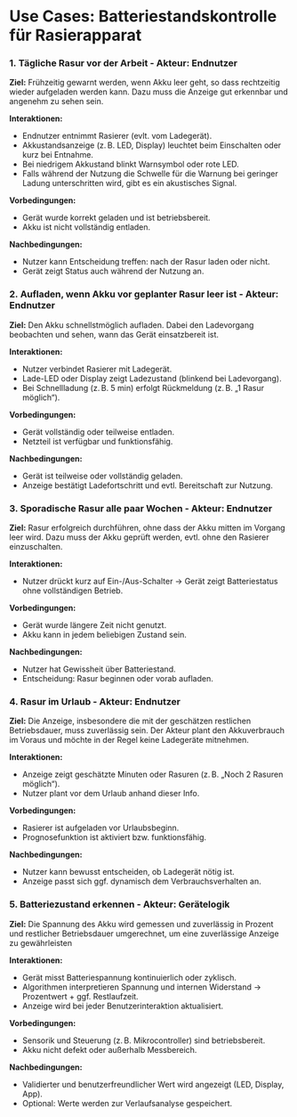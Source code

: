 # Use Cases: Batteriestandskontrolle für Rasierapparat

### 1. **Tägliche Rasur vor der Arbeit** - Akteur: Endnutzer

**Ziel:** Frühzeitig gewarnt werden, wenn Akku leer geht, so dass rechtzeitig wieder aufgeladen werden kann. Dazu muss die Anzeige gut erkennbar und angenehm zu sehen sein.

**Interaktionen:** 
- Endnutzer entnimmt Rasierer (evlt. vom Ladegerät).
- Akkustandsanzeige (z. B. LED, Display) leuchtet beim Einschalten oder kurz bei Entnahme.
- Bei niedrigem Akkustand blinkt Warnsymbol oder rote LED.
- Falls während der Nutzung die Schwelle für die Warnung bei geringer Ladung unterschritten wird, gibt es ein akustisches Signal.

**Vorbedingungen:**
- Gerät wurde korrekt geladen und ist betriebsbereit.
- Akku ist nicht vollständig entladen.

**Nachbedingungen:**
- Nutzer kann Entscheidung treffen: nach der Rasur laden oder nicht.
- Gerät zeigt Status auch während der Nutzung an.

### 2. **Aufladen, wenn Akku vor geplanter Rasur leer ist** - Akteur: Endnutzer

**Ziel:** Den Akku schnellstmöglich aufladen. Dabei den Ladevorgang beobachten und sehen, wann das Gerät einsatzbereit ist.

**Interaktionen:**
- Nutzer verbindet Rasierer mit Ladegerät.
- Lade-LED oder Display zeigt Ladezustand (blinkend bei Ladevorgang).
- Bei Schnellladung (z. B. 5 min) erfolgt Rückmeldung (z. B. „1 Rasur möglich“).

**Vorbedingungen:**
- Gerät vollständig oder teilweise entladen.
- Netzteil ist verfügbar und funktionsfähig.

**Nachbedingungen:**
- Gerät ist teilweise oder vollständig geladen.
- Anzeige bestätigt Ladefortschritt und evtl. Bereitschaft zur Nutzung.

### 3. **Sporadische Rasur alle paar Wochen** - Akteur: Endnutzer

**Ziel:** Rasur erfolgreich durchführen, ohne dass der Akku mitten im Vorgang leer wird. Dazu muss der Akku geprüft werden, evtl. ohne den Rasierer einzuschalten.

**Interaktionen:**
- Nutzer drückt kurz auf Ein-/Aus-Schalter → Gerät zeigt Batteriestatus ohne vollständigen Betrieb.

**Vorbedingungen:**
- Gerät wurde längere Zeit nicht genutzt.
- Akku kann in jedem beliebigen Zustand sein.

**Nachbedingungen:**
- Nutzer hat Gewissheit über Batteriestand.
- Entscheidung: Rasur beginnen oder vorab aufladen.

### 4. **Rasur im Urlaub** - Akteur: Endnutzer

**Ziel:** Die Anzeige, insbesondere die mit der geschätzen restlichen Betriebsdauer, muss zuverlässig sein. Der Akteur plant den Akkuverbrauch im Voraus und möchte in der Regel keine Ladegeräte mitnehmen.

**Interaktionen:**
- Anzeige zeigt geschätzte Minuten oder Rasuren (z. B. „Noch 2 Rasuren möglich“).
- Nutzer plant vor dem Urlaub anhand dieser Info.

**Vorbedingungen:**
- Rasierer ist aufgeladen vor Urlaubsbeginn.
- Prognosefunktion ist aktiviert bzw. funktionsfähig.

**Nachbedingungen:**
- Nutzer kann bewusst entscheiden, ob Ladegerät nötig ist.
- Anzeige passt sich ggf. dynamisch dem Verbrauchsverhalten an.

### 5. **Batteriezustand erkennen** - Akteur: Gerätelogik

**Ziel:** Die Spannung des Akku wird gemessen und zuverlässig in Prozent und restlicher Betriebsdauer umgerechnet, um eine zuverlässige Anzeige zu gewährleisten

**Interaktionen:**
- Gerät misst Batteriespannung kontinuierlich oder zyklisch.
- Algorithmen interpretieren Spannung und internen Widerstand → Prozentwert + ggf. Restlaufzeit.
- Anzeige wird bei jeder Benutzerinteraktion aktualisiert.

**Vorbedingungen:**
- Sensorik und Steuerung (z. B. Mikrocontroller) sind betriebsbereit.
- Akku nicht defekt oder außerhalb Messbereich.

**Nachbedingungen:**
- Validierter und benutzerfreundlicher Wert wird angezeigt (LED, Display, App).
- Optional: Werte werden zur Verlaufsanalyse gespeichert.